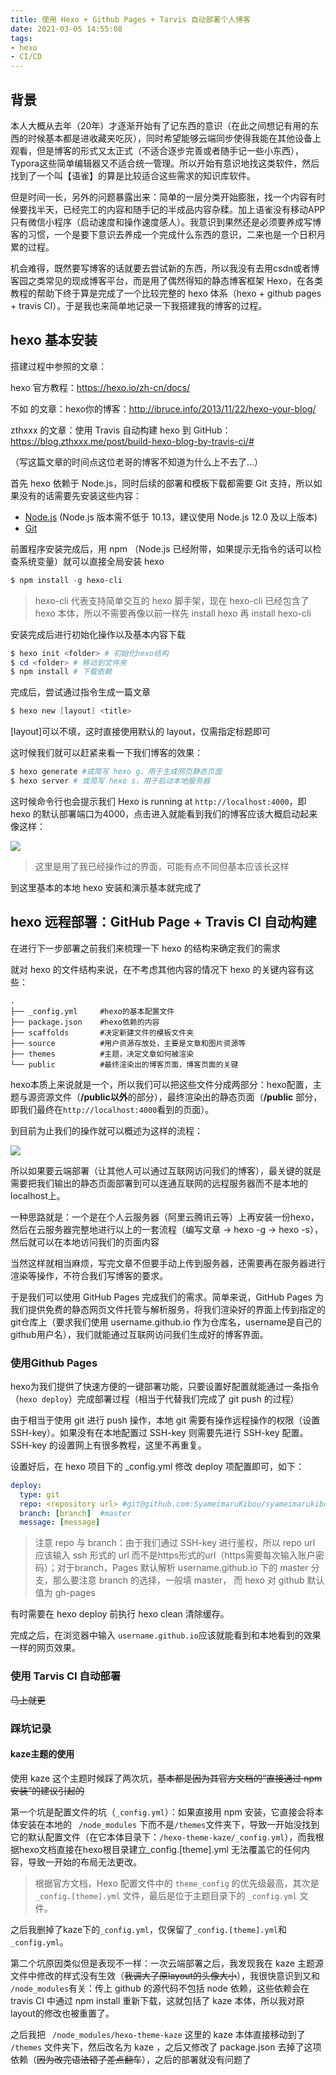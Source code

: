 ```yaml
---
title: 使用 Hexo + Github Pages + Tarvis 自动部署个人博客
date: 2021-03-05 14:55:08
tags:
- hexo
- CI/CD
---
```

## 背景

本人大概从去年（20年）才逐渐开始有了记东西的意识（在此之间想记有用的东西的时候基本都是进收藏夹吃灰），同时希望能够云端同步使得我能在其他设备上观看，但是博客的形式又太正式（不适合逐步完善或者随手记一些小东西），Typora这些简单编辑器又不适合统一管理。所以开始有意识地找这类软件，然后找到了一个叫【语雀】的算是比较适合这些需求的知识库软件。

但是时间一长，另外的问题暴露出来：简单的一层分类开始膨胀，找一个内容有时候要找半天，已经完工的内容和随手记的半成品内容杂糅。加上语雀没有移动APP只有微信小程序（启动速度和操作速度感人）。我意识到果然还是必须要养成写博客的习惯，一个是要下意识去养成一个完成什么东西的意识，二来也是一个日积月累的过程。

机会难得，既然要写博客的话就要去尝试新的东西，所以我没有去用csdn或者博客园之类常见的现成博客平台，而是用了偶然得知的静态博客框架 Hexo，在各类教程的帮助下终于算是完成了一个比较完整的 hexo 体系（hexo + github pages + travis CI）。于是我也来简单地记录一下我搭建我的博客的过程。

## hexo 基本安装

搭建过程中参照的文章：

hexo 官方教程：https://hexo.io/zh-cn/docs/

不如 的文章：hexo你的博客：http://ibruce.info/2013/11/22/hexo-your-blog/

zthxxx 的文章：使用 Travis 自动构建 hexo 到 GitHub：https://blog.zthxxx.me/post/build-hexo-blog-by-travis-ci/#

（写这篇文章的时间点这位老哥的博客不知道为什么上不去了...）

首先 hexo 依赖于 Node.js，同时后续的部署和模板下载都需要 Git 支持，所以如果没有的话需要先安装这些内容：

- [Node.js](http://nodejs.org/) (Node.js 版本需不低于 10.13，建议使用 Node.js 12.0 及以上版本)
- [Git](http://git-scm.com/)

前置程序安装完成后，用 npm （Node.js 已经附带，如果提示无指令的话可以检查系统变量）就可以直接全局安装 hexo

```powershell
$ npm install -g hexo-cli
```

> hexo-cli 代表支持简单交互的 hexo 脚手架，现在 hexo-cli 已经包含了 hexo 本体，所以不需要再像以前一样先 install hexo 再 install hexo-cli

安装完成后进行初始化操作以及基本内容下载

```powershell
$ hexo init <folder> # 初始化hexo结构
$ cd <folder> # 移动到文件夹
$ npm install # 下载依赖
```

完成后，尝试通过指令生成一篇文章

```powershell
$ hexo new [layout] <title>
```

[layout]可以不填，这时直接使用默认的 layout，仅需指定标题即可

这时候我们就可以赶紧来看一下我们博客的效果：

```powershell
$ hexo generate #或简写 hexo g，用于生成网页静态页面
$ hexo server # 或简写 hexo s，用于启动本地服务器
```

这时候命令行也会提示我们 Hexo is running at  `http://localhost:4000`，即 hexo 的默认部署端口为4000，点击进入就能看到我们的博客应该大概启动起来像这样：

![](https://raw.githubusercontent.com/SyameimaruKibou/ImageBox/main/img/image-20210305103544546.png)

> 这里是用了我已经操作过的界面，可能有点不同但基本应该长这样

到这里基本的本地 hexo 安装和演示基本就完成了

## hexo 远程部署：GitHub Page + Travis CI 自动构建

在进行下一步部署之前我们来梳理一下 hexo 的结构来确定我们的需求

就对 hexo 的文件结构来说，在不考虑其他内容的情况下 hexo 的关键内容有这些：

```
.
├── _config.yml		#hexo的基本配置文件 
├── package.json	#hexo依赖的内容
├── scaffolds		#决定新建文件的模板文件夹			
├── source			#用户资源存放处，主要是文章和图片资源等
├── themes			#主题，决定文章如何被渲染
└── public			#最终渲染出的博客页面，博客页面的关键
```

hexo本质上来说就是一个，所以我们可以把这些文件分成两部分：hexo配置，主题与源资源文件（**/public以外**的部分），最终渲染出的静态页面（**/public** 部分，即我们最终在`http://localhost:4000`看到的页面）。

到目前为止我们的操作就可以概述为这样的流程：

![](https://raw.githubusercontent.com/SyameimaruKibou/ImageBox/main/img/image-20210305111320680.png)

所以如果要云端部署（让其他人可以通过互联网访问我们的博客），最关键的就是需要把我们输出的静态页面部署到可以连通互联网的远程服务器而不是本地的localhost上。

一种思路就是：一个是在个人云服务器（阿里云腾讯云等）上再安装一份hexo，然后在云服务器完整地进行以上的一套流程（编写文章 -> hexo -g -> hexo -s），然后就可以在本地访问我们的页面内容 

当然这样就相当麻烦，写完文章不但要手动上传到服务器，还需要再在服务器进行渲染等操作，不符合我们写博客的要求。

于是我们可以使用 GitHub Pages 完成我们的需求。简单来说，GitHub Pages 为我们提供免费的静态网页文件托管与解析服务，将我们渲染好的界面上传到指定的git仓库上（要求我们使用 username.github.io 作为仓库名，username是自己的github用户名），我们就能通过互联网访问我们生成好的博客界面。

### 使用Github Pages

hexo为我们提供了快速方便的一键部署功能，只要设置好配置就能通过一条指令（`hexo deploy`）完成部署过程（相当于代替我们完成了 git push 的过程）

由于相当于使用 git 进行 push 操作，本地 git 需要有操作远程操作的权限（设置 SSH-key）。如果没有在本地配置过 SSH-key 则需要先进行 SSH-key 配置。SSH-key 的设置网上有很多教程，这里不再重复。

设置好后，在 hexo 项目下的 _config.yml 修改 deploy 项配置即可，如下：

```yml
deploy:
  type: git
  repo: <repository url> #git@github.com:SyameimaruKibou/syameimarukibou.github.io
  branch: [branch]	#master
  message: [message]
```

> 注意 repo 与 branch：由于我们通过 SSH-key 进行鉴权，所以 repo url 应该输入 ssh 形式的 url 而不是https形式的url（https需要每次输入账户密码）；对于branch，Pages 默认解析 username.github.io 下的 master 分支，那么要注意 branch 的选择，一般填 master， 而 hexo 对 github 默认值为 gh-pages

有时需要在 hexo deploy 前执行 hexo clean 清除缓存。

完成之后，在浏览器中输入 `username.github.io`应该就能看到和本地看到的效果一样的网页效果。

### 使用 Tarvis CI 自动部署

~~马上就更~~

### 踩坑记录

#### kaze主题的使用

使用 kaze 这个主题时候踩了两次坑，~~基本都是因为其官方文档的“直接通过 npm 安装”的建议引起的~~

第一个坑是配置文件的坑（```_config.yml```）：如果直接用 npm 安装，它直接会将本体安装在本地的 ``` /node_modules``` 下而不是```/themes```文件夹下，导致一开始没找到它的默认配置文件（在它本体目录下：``` /hexo-theme-kaze/_config.yml ```），而我根据hexo文档直接在hexo根目录建立_config.[theme].yml 无法覆盖它的任何内容，导致一开始的布局无法更改。

> 根据官方文档，Hexo 配置文件中的 `theme_config` 的优先级最高，其次是 `_config.[theme].yml` 文件，最后是位于主题目录下的 `_config.yml` 文件。

之后我删掉了kaze下的```_config.yml```，仅保留了`_config.[theme].yml`和`_config.yml`。

第二个坑原因类似但是表现不一样：一次云端部署之后，我发现我在 kaze 主题源文件中修改的样式没有生效（~~我调大了原layout的头像大小~~），我很快意识到又和 ```/node_modules```有关：传上 github 的源代码不包括 node 依赖，这些依赖会在 travis CI 中通过 npm install 重新下载，这就包括了 kaze 本体，所以我对原layout的修改也被重置了。

之后我把 ``` /node_modules/hexo-theme-kaze```  这里的 kaze 本体直接移动到了 ```/themes``` 文件夹下，然后改名为 kaze ，之后又修改了 package.json 去掉了这项依赖（~~因为改完语法错了差点翻车~~），之后的部署就没有问题了